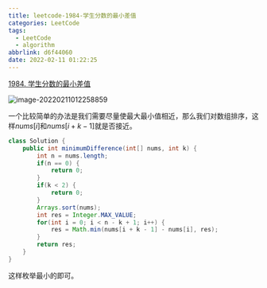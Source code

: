 ```yaml
---
title: leetcode-1984-学生分数的最小差值
categories: LeetCode
tags:
  - LeetCode
  - algorithm
abbrlink: d6f44060
date: 2022-02-11 01:22:25
---
```


[1984. 学生分数的最小差值](https://leetcode-cn.com/problems/minimum-difference-between-highest-and-lowest-of-k-scores/)

![image-20220211012258859](https://gitee.com/cao_ziqiang/img/raw/master/20220211012258.png)

一个比较简单的办法是我们需要尽量使最大最小值相近，那么我们对数组排序，这样$nums[i]$和$nums[i + k - 1]$就是否接近。

```java
class Solution {
    public int minimumDifference(int[] nums, int k) {
        int n = nums.length;
        if(n == 0) {
            return 0;
        }
        if(k < 2) {
            return 0;
        }
        Arrays.sort(nums);
        int res = Integer.MAX_VALUE;
        for(int i = 0; i < n - k + 1; i++) {
            res = Math.min(nums[i + k - 1] - nums[i], res);
        }
        return res;
    }
}
```

这样枚举最小的即可。

